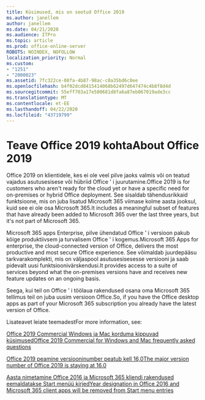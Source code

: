 ```yaml
---
title: Küsimused, mis on seotud Office 2019
ms.author: janellem
author: janellem
ms.date: 04/21/2020
ms.audience: ITPro
ms.topic: article
ms.prod: office-online-server
ROBOTS: NOINDEX, NOFOLLOW
localization_priority: Normal
ms.custom:
- "1251"
- "2000023"
ms.assetid: 7fc322ce-08fa-4b87-98ac-c8a35bd6c8ee
ms.openlocfilehash: b4f02dcd8415414068b62497d647474c4b8f8d4d
ms.sourcegitcommit: 55eff703a17e500681d8fa6a87eb067019ade3cc
ms.translationtype: MT
ms.contentlocale: et-EE
ms.lasthandoff: 04/22/2020
ms.locfileid: "43719799"
---
```

# <a name="about-office-2019"></a><span data-ttu-id="102ac-102">Teave Office 2019 kohta</span><span class="sxs-lookup"><span data-stu-id="102ac-102">About Office 2019</span></span>

<span data-ttu-id="102ac-103">Office 2019 on klientidele, kes ei ole veel pilve jaoks valmis või on teatud vajadus asutusesisese või hübriid Office ' i juurutamine.</span><span class="sxs-lookup"><span data-stu-id="102ac-103">Office 2019 is for customers who aren't ready for the cloud yet or have a specific need for on-premises or hybrid Office deployment.</span></span> <span data-ttu-id="102ac-104">See sisaldab tähendusrikkaid funktsioone, mis on juba lisatud Microsoft 365 viimase kolme aasta jooksul, kuid see ei ole osa Microsoft 365.</span><span class="sxs-lookup"><span data-stu-id="102ac-104">It includes a meaningful subset of features that have already been added to Microsoft 365 over the last three years, but it's not part of Microsoft 365.</span></span>
  
<span data-ttu-id="102ac-105">Microsoft 365 apps Enterprise, pilve ühendatud Office ' i versioon pakub kõige produktiivsem ja turvalisem Office ' i kogemus.</span><span class="sxs-lookup"><span data-stu-id="102ac-105">Microsoft 365 Apps for enterprise, the cloud-connected version of Office, delivers the most productive and most secure Office experience.</span></span> <span data-ttu-id="102ac-106">See võimaldab juurdepääsu tarkvarakomplekti, mis on väljaspool asutusesisesesse versiooni ja saab pidevalt uusi funktsioonivärskendusi.</span><span class="sxs-lookup"><span data-stu-id="102ac-106">It provides access to a suite of services beyond what the on-premises versions have and receives new feature updates on an ongoing basis.</span></span>
  
<span data-ttu-id="102ac-107">Seega, kui teil on Office ' i töölaua rakendused osana oma Microsoft 365 tellimus teil on juba uusim versioon Office.</span><span class="sxs-lookup"><span data-stu-id="102ac-107">So, if you have the Office desktop apps as part of your Microsoft 365 subscription you already have the latest version of Office.</span></span>
  
<span data-ttu-id="102ac-108">Lisateavet leiate teemadest</span><span class="sxs-lookup"><span data-stu-id="102ac-108">For more information, see:</span></span>
  
[<span data-ttu-id="102ac-109">Office 2019 Commercial Windows ja Mac korduma kippuvad küsimused</span><span class="sxs-lookup"><span data-stu-id="102ac-109">Office 2019 Commercial for Windows and Mac frequently asked questions</span></span>](https://support.microsoft.com/help/4133312)
  
[<span data-ttu-id="102ac-110">Office 2019 peamine versiooninumber peatub kell 16,0</span><span class="sxs-lookup"><span data-stu-id="102ac-110">The major version number of Office 2019 is staying at 16.0</span></span>](https://docs.microsoft.com/deployoffice/office2019/overview)
  
[<span data-ttu-id="102ac-111">Aasta nimetamine Office 2016 ja Microsoft 365 kliendi rakendused eemaldatakse Start menüü kirjed</span><span class="sxs-lookup"><span data-stu-id="102ac-111">Year designation in Office 2016 and Microsoft 365 client apps will be removed from Start menu entries</span></span>](https://support.office.com/article/8fe5e052-76d2-49de-af30-2e84ed3da907?wt.mc_id=Alchemy_ClientDIA)
  
